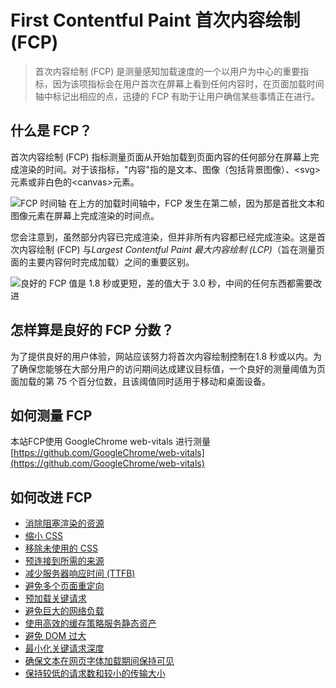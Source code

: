 # First Contentful Paint 首次内容绘制 (FCP)

> 首次内容绘制 (FCP) 是测量感知加载速度的一个以用户为中心的重要指标，因为该项指标会在用户首次在屏幕上看到任何内容时，在页面加载时间轴中标记出相应的点，迅捷的 FCP 有助于让用户确信某些事情正在进行。

## 什么是 FCP？

首次内容绘制 (FCP) 指标测量页面从开始加载到页面内容的任何部分在屏幕上完成渲染的时间。对于该指标，"内容"指的是文本、图像（包括背景图像）、\<svg\>元素或非白色的\<canvas\>元素。

![FCP 时间轴](https://web-dev.imgix.net/image/admin/3UhlOxRc0j8Vc4DGd4dt.png?auto=format&w=1252)
在上方的加载时间轴中，FCP 发生在第二帧，因为那是首批文本和图像元素在屏幕上完成渲染的时间点。

您会注意到，虽然部分内容已完成渲染，但并非所有内容都已经完成渲染。这是首次内容绘制 (FCP) 与*Largest Contentful Paint 最大内容绘制 (LCP)*（旨在测量页面的主要内容何时完成加载）之间的重要区别。

![良好的 FCP 值是 1.8 秒或更短，差的值大于 3.0 秒，中间的任何东西都需要改进](https://web-dev.imgix.net/image/eqprBhZUGfb8WYnumQ9ljAxRrA72/V1mtKJenViYAhn05WxqR.svg)

## 怎样算是良好的 FCP 分数？

为了提供良好的用户体验，网站应该努力将首次内容绘制控制在1.8 秒或以内。为了确保您能够在大部分用户的访问期间达成建议目标值，一个良好的测量阈值为页面加载的第 75 个百分位数，且该阈值同时适用于移动和桌面设备。

## 如何测量 FCP

本站FCP使用 GoogleChrome web-vitals 进行测量 [https://github.com/GoogleChrome/web-vitals](https://github.com/GoogleChrome/web-vitals)

## 如何改进 FCP

- [消除阻塞渲染的资源](https://web.dev/render-blocking-resources/)
- [缩小 CSS](https://web.dev/unminified-css/)
- [移除未使用的 CSS](https://web.dev/unused-css-rules/)
- [预连接到所需的来源](https://web.dev/uses-rel-preconnect/)
- [减少服务器响应时间 (TTFB)](https://web.dev/ttfb/)
- [避免多个页面重定向](https://web.dev/redirects/)
- [预加载关键请求](https://web.dev/uses-rel-preload/)
- [避免巨大的网络负载](https://web.dev/total-byte-weight/)
- [使用高效的缓存策略服务静态资产](https://web.dev/uses-long-cache-ttl/)
- [避免 DOM 过大](https://web.dev/dom-size/)
- [最小化关键请求深度](https://web.dev/critical-request-chains/)
- [确保文本在网页字体加载期间保持可见](https://web.dev/font-display/)
- [保持较低的请求数和较小的传输大小](https://web.dev/resource-summary/)
